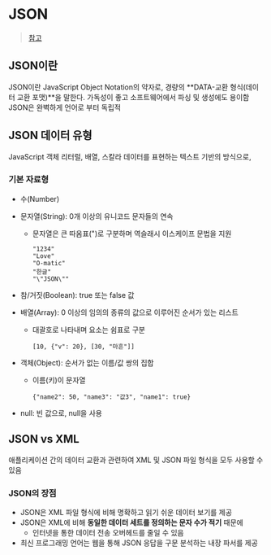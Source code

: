 # JSON
> [참고](https://docs.fileformat.com/ko/web/json/)
## JSON이란
JSON이란 JavaScript Object Notation의 약자로, 경량의 **DATA-교환 형식(데이터 교환 포맷)**을 말한다.
가독성이 좋고 소프트웨어에서 파싱 및 생성에도 용이함
JSON은 완벽하게 언어로 부터 독립적

## JSON 데이터 유형
JavaScript 객체 리터럴, 배열, 스칼라 데이터를 표현하는 텍스트 기반의 방식으로, 
### 기본 자료형
+ 수(Number)
+ 문자열(String): 0개 이상의 유니코드 문자들의 연속
  +  문자열은 큰 따옴표(")로 구분하며 역슬래시 이스케이프 문법을 지원
        ```
        "1234"
        "Love"
        "O-matic"
        "한글"
        "\"JSON\""
     ```
+ 참/거짓(Boolean): true 또는 false 값
+ 배열(Array): 0 이상의 임의의 종류의 값으로 이루어진 순서가 있는 리스트
  + 대괄호로 나타내며 요소는 쉼표로 구분
      ```
      [10, {"v": 20}, [30, "마흔"]]
    ```

+ 객체(Object): 순서가 없는 이름/값 쌍의 집합
  + 이름(키)이 문자열
    ```
    {"name2": 50, "name3": "값3", "name1": true}
    ```
+ null: 빈 값으로, null을 사용


## JSON vs XML 
애플리케이션 간의 데이터 교환과 관련하여 XML 및 JSON 파일 형식을 모두 사용할 수 있음
### JSON의 장점
+ JSON은 XML 파일 형식에 비해 명확하고 읽기 쉬운 데이터 보기를 제공
+ JSON은 XML에 비해 **동일한 데이터 세트를 정의하는 문자 수가 적기** 때문에 
  + 인터넷을 통한 데이터 전송 오버헤드를 줄일 수 있음
+ 최신 프로그래밍 언어는 웹을 통해 JSON 응답을 구문 분석하는 내장 파서를 제공